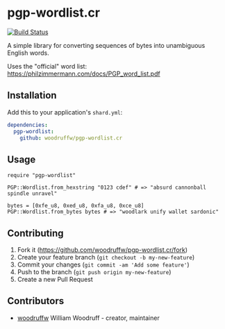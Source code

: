 pgp-wordlist.cr
===============

[![Build Status](https://img.shields.io/github/workflow/status/woodruffw/pgp-wordlist.cr/CI/master)](https://github.com/woodruffw/pgp-wordlist.cr/actions?query=workflow%3ACI)

A simple library for converting sequences of bytes into unambiguous English words.

Uses the "official" word list: <https://philzimmermann.com/docs/PGP_word_list.pdf>

## Installation

Add this to your application's `shard.yml`:

```yaml
dependencies:
  pgp-wordlist:
    github: woodruffw/pgp-wordlist.cr
```

## Usage

```crystal
require "pgp-wordlist"

PGP::Wordlist.from_hexstring "0123 cdef" # => "absurd cannonball spindle unravel"

bytes = [0xfe_u8, 0xed_u8, 0xfa_u8, 0xce_u8]
PGP::Wordlist.from_bytes bytes # => "woodlark unify wallet sardonic"
```

## Contributing

1. Fork it (<https://github.com/woodruffw/pgp-wordlist.cr/fork>)
2. Create your feature branch (`git checkout -b my-new-feature`)
3. Commit your changes (`git commit -am 'Add some feature'`)
4. Push to the branch (`git push origin my-new-feature`)
5. Create a new Pull Request

## Contributors

- [woodruffw](https://github.com/woodruffw) William Woodruff - creator, maintainer
